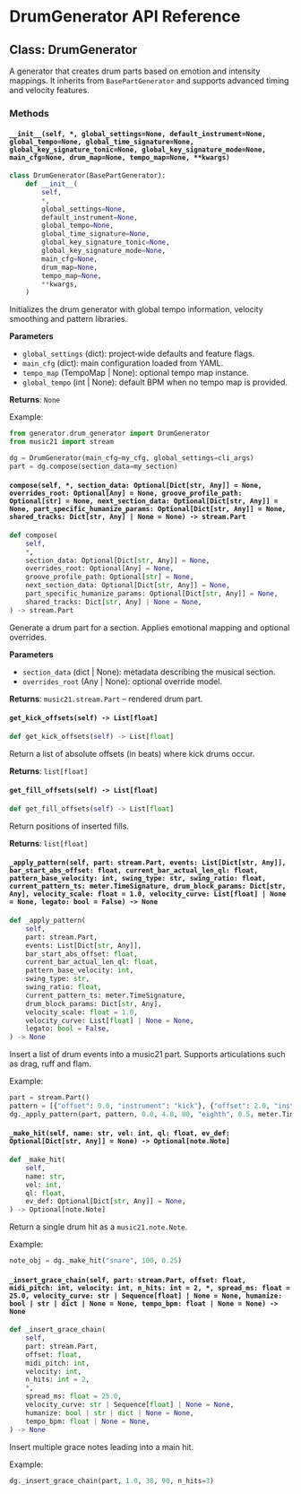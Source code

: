 # DrumGenerator API Reference

## Class: DrumGenerator
A generator that creates drum parts based on emotion and intensity mappings. It inherits from `BasePartGenerator` and supports advanced timing and velocity features.

### Methods

#### `__init__(self, *, global_settings=None, default_instrument=None, global_tempo=None, global_time_signature=None, global_key_signature_tonic=None, global_key_signature_mode=None, main_cfg=None, drum_map=None, tempo_map=None, **kwargs)`
```python
class DrumGenerator(BasePartGenerator):
    def __init__(
        self,
        *,
        global_settings=None,
        default_instrument=None,
        global_tempo=None,
        global_time_signature=None,
        global_key_signature_tonic=None,
        global_key_signature_mode=None,
        main_cfg=None,
        drum_map=None,
        tempo_map=None,
        **kwargs,
    )
```
Initializes the drum generator with global tempo information, velocity smoothing and pattern libraries.

**Parameters**
- `global_settings` (dict): project‑wide defaults and feature flags.
- `main_cfg` (dict): main configuration loaded from YAML.
- `tempo_map` (TempoMap | None): optional tempo map instance.
- `global_tempo` (int | None): default BPM when no tempo map is provided.

**Returns**: `None`

Example:
```python
from generator.drum_generator import DrumGenerator
from music21 import stream

dg = DrumGenerator(main_cfg=my_cfg, global_settings=cli_args)
part = dg.compose(section_data=my_section)
```

#### `compose(self, *, section_data: Optional[Dict[str, Any]] = None, overrides_root: Optional[Any] = None, groove_profile_path: Optional[str] = None, next_section_data: Optional[Dict[str, Any]] = None, part_specific_humanize_params: Optional[Dict[str, Any]] = None, shared_tracks: Dict[str, Any] | None = None) -> stream.Part`
```python
def compose(
    self,
    *,
    section_data: Optional[Dict[str, Any]] = None,
    overrides_root: Optional[Any] = None,
    groove_profile_path: Optional[str] = None,
    next_section_data: Optional[Dict[str, Any]] = None,
    part_specific_humanize_params: Optional[Dict[str, Any]] = None,
    shared_tracks: Dict[str, Any] | None = None,
) -> stream.Part
```
Generate a drum part for a section. Applies emotional mapping and optional overrides.

**Parameters**
- `section_data` (dict | None): metadata describing the musical section.
- `overrides_root` (Any | None): optional override model.

**Returns**: `music21.stream.Part` – rendered drum part.

#### `get_kick_offsets(self) -> List[float]`
```python
def get_kick_offsets(self) -> List[float]
```
Return a list of absolute offsets (in beats) where kick drums occur.

**Returns**: `list[float]`

#### `get_fill_offsets(self) -> List[float]`
```python
def get_fill_offsets(self) -> List[float]
```
Return positions of inserted fills.

**Returns**: `list[float]`

#### `_apply_pattern(self, part: stream.Part, events: List[Dict[str, Any]], bar_start_abs_offset: float, current_bar_actual_len_ql: float, pattern_base_velocity: int, swing_type: str, swing_ratio: float, current_pattern_ts: meter.TimeSignature, drum_block_params: Dict[str, Any], velocity_scale: float = 1.0, velocity_curve: List[float] | None = None, legato: bool = False) -> None`
```python
def _apply_pattern(
    self,
    part: stream.Part,
    events: List[Dict[str, Any]],
    bar_start_abs_offset: float,
    current_bar_actual_len_ql: float,
    pattern_base_velocity: int,
    swing_type: str,
    swing_ratio: float,
    current_pattern_ts: meter.TimeSignature,
    drum_block_params: Dict[str, Any],
    velocity_scale: float = 1.0,
    velocity_curve: List[float] | None = None,
    legato: bool = False,
) -> None
```
Insert a list of drum events into a music21 part. Supports articulations such as drag, ruff and flam.

Example:
```python
part = stream.Part()
pattern = [{"offset": 0.0, "instrument": "kick"}, {"offset": 2.0, "instrument": "snare"}]
dg._apply_pattern(part, pattern, 0.0, 4.0, 80, "eighth", 0.5, meter.TimeSignature("4/4"), {}, 1.0, [1.0])
```

#### `_make_hit(self, name: str, vel: int, ql: float, ev_def: Optional[Dict[str, Any]] = None) -> Optional[note.Note]`
```python
def _make_hit(
    self,
    name: str,
    vel: int,
    ql: float,
    ev_def: Optional[Dict[str, Any]] = None,
) -> Optional[note.Note]
```
Return a single drum hit as a `music21.note.Note`.

Example:
```python
note_obj = dg._make_hit("snare", 100, 0.25)
```

#### `_insert_grace_chain(self, part: stream.Part, offset: float, midi_pitch: int, velocity: int, n_hits: int = 2, *, spread_ms: float = 25.0, velocity_curve: str | Sequence[float] | None = None, humanize: bool | str | dict | None = None, tempo_bpm: float | None = None) -> None`
```python
def _insert_grace_chain(
    self,
    part: stream.Part,
    offset: float,
    midi_pitch: int,
    velocity: int,
    n_hits: int = 2,
    *,
    spread_ms: float = 25.0,
    velocity_curve: str | Sequence[float] | None = None,
    humanize: bool | str | dict | None = None,
    tempo_bpm: float | None = None,
) -> None
```
Insert multiple grace notes leading into a main hit.

Example:
```python
dg._insert_grace_chain(part, 1.0, 38, 90, n_hits=3)
```


